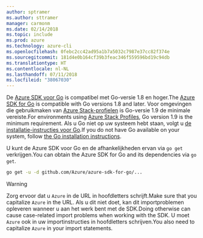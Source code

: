 ```yaml
---
author: sptramer
ms.author: sttramer
manager: carmonm
ms.date: 02/14/2018
ms.topic: include
ms.prod: azure
ms.technology: azure-cli
ms.openlocfilehash: 0febc2cc42ad95a1b7a5032c7987e37cc82f374e
ms.sourcegitcommit: 181d4e0b164cf39b3feac346f559596bd19c94db
ms.translationtype: HT
ms.contentlocale: nl-NL
ms.lasthandoff: 07/11/2018
ms.locfileid: "38067030"
---
```

<span data-ttu-id="5cad3-101">De [Azure SDK voor Go](https://github.com/Azure/azure-sdk-for-go) is compatibel met Go-versie 1.8 en hoger.</span><span class="sxs-lookup"><span data-stu-id="5cad3-101">The [Azure SDK for Go](https://github.com/Azure/azure-sdk-for-go) is compatible with Go versions 1.8 and later.</span></span> <span data-ttu-id="5cad3-102">Voor omgevingen die gebruikmaken van [Azure Stack-profielen](https://docs.microsoft.com/azure/azure-stack/azure-stack-version-profiles) is Go-versie 1.9 de minimale vereiste.</span><span class="sxs-lookup"><span data-stu-id="5cad3-102">For environments using [Azure Stack Profiles](https://docs.microsoft.com/azure/azure-stack/azure-stack-version-profiles), Go version 1.9 is the minimum requirement.</span></span>
<span data-ttu-id="5cad3-103">Als u Go niet op uw systeem hebt staan, volgt u [de installatie-instructies voor Go](https://golang.org/doc/install).</span><span class="sxs-lookup"><span data-stu-id="5cad3-103">If you do not have Go available on your system, follow [the Go installation instructions](https://golang.org/doc/install).</span></span>

<span data-ttu-id="5cad3-104">U kunt de Azure SDK voor Go en de afhankelijkheden ervan via `go get` verkrijgen.</span><span class="sxs-lookup"><span data-stu-id="5cad3-104">You can obtain the Azure SDK for Go and its dependencies via `go get`.</span></span>

```bash
go get -u -d github.com/Azure/azure-sdk-for-go/...
```

> [!WARNING]
> <span data-ttu-id="5cad3-105">Zorg ervoor dat u `Azure` in de URL in hoofdletters schrijft.</span><span class="sxs-lookup"><span data-stu-id="5cad3-105">Make sure that you capitalize `Azure` in the URL.</span></span> <span data-ttu-id="5cad3-106">Als u dit niet doet, kan dit importproblemen opleveren wanneer u aan het werk bent met de SDK.</span><span class="sxs-lookup"><span data-stu-id="5cad3-106">Doing otherwise can cause case-related import problems when working with the SDK.</span></span> <span data-ttu-id="5cad3-107">U moet `Azure` ook in uw importinstructies in hoofdletters schrijven.</span><span class="sxs-lookup"><span data-stu-id="5cad3-107">You also need to capitalize `Azure` in your import statements.</span></span>

